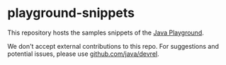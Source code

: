 # playground-snippets

This repository hosts the samples snippets of the [Java Playground](https://dev.java/playground/).

We don't accept external contributions to this repo. For suggestions and potential issues, please use [github.com/java/devrel](https://github.com/java/).
